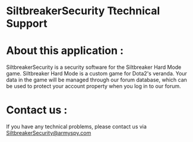 # SiltbreakerSecurity Ttechnical Support

# About this application :
SiltbreakerSecurity is a security software for the Siltbreaker Hard Mode game. Siltbreaker Hard Mode is a custom game for Dota2's veranda. Your data in the game will be managed through our forum database, which can be used to protect your account property when you log in to our forum.

# Contact us :
If you have any technical problems, please contact us via SiltbreakerSecurity@armyspy.com
